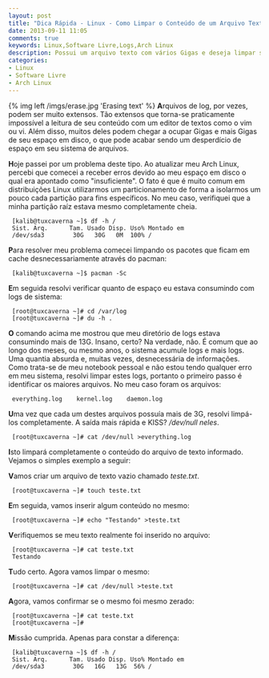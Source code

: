 ```yaml
---
layout: post
title: "Dica Rápida - Linux - Como Limpar o Conteúdo de um Arquivo Texto Sem Abrir o Mesmo"
date: 2013-09-11 11:05
comments: true
keywords: Linux,Software Livre,Logs,Arch Linux
description: Possui um arquivo texto com vários Gigas e deseja limpar seu conteúdo sem abrir o mesmo? Saiba como...
categories:
- Linux
- Software Livre
- Arch Linux
---
```

{% img left /imgs/erase.jpg 'Erasing text' %}
**A**rquivos de log, por vezes, podem ser muito extensos. Tão extensos que torna-se praticamente impossível a leitura de seu conteúdo com um editor de textos como o vim ou vi. Além disso, muitos deles podem chegar a ocupar Gigas e mais Gigas de seu espaço em disco, o que pode acabar sendo um desperdício de espaço em seu sistema de arquivos.

**H**oje passei por um problema deste tipo. Ao atualizar meu Arch Linux, percebi que comecei a receber erros devido ao meu espaço em disco o qual era apontado como "insuficiente". O fato é que é muito comum em distribuições Linux utilizarmos um particionamento de forma a isolarmos um pouco cada partição para fins específicos. No meu caso, verifiquei que a minha partição raíz estava mesmo completamente cheia.

```
 [kalib@tuxcaverna ~]$ df -h /
 Sist. Arq.      Tam. Usado Disp. Uso% Montado em
 /dev/sda3        30G   30G   0M  100% /
```

**P**ara resolver meu problema comecei limpando os pacotes que ficam em cache desnecessariamente através do pacman:

```
 [kalib@tuxcaverna ~]$ pacman -Sc
```

**E**m seguida resolvi verificar quanto de espaço eu estava consumindo com logs de sistema:

```
 [root@tuxcaverna ~]# cd /var/log
 [root@tuxcaverna ~]# du -h .
```

**O** comando acima me mostrou que meu diretório de logs estava consumindo mais de 13G. Insano, certo? Na verdade, não. É comum que ao longo dos meses, ou mesmo anos, o sistema acumule logs e mais logs. Uma quantia absurda e, muitas vezes, desnecessária de informações. Como trata-se de meu notebook pessoal e não estou tendo qualquer erro em meu sistema, resolvi limpar estes logs, portanto o primeiro passo é identificar os maiores arquivos. No meu caso foram os arquivos:

```
 everything.log    kernel.log    daemon.log
```

**U**ma vez que cada um destes arquivos possuía mais de 3G, resolvi limpá-los completamente. A saída mais rápida e KISS? */dev/null neles*.

```
 [root@tuxcaverna ~]# cat /dev/null >everything.log
```

**I**sto limpará completamente o conteúdo do arquivo de texto informado. Vejamos o simples exemplo a seguir:

**V**amos criar um arquivo de texto vazio chamado *teste.txt*.

```
 [root@tuxcaverna ~]# touch teste.txt
```

**E**m seguida, vamos inserir algum conteúdo no mesmo:

```
 [root@tuxcaverna ~]# echo "Testando" >teste.txt
```

**V**erifiquemos se meu texto realmente foi inserido no arquivo:

```
 [root@tuxcaverna ~]# cat teste.txt
 Testando
```

**T**udo certo. Agora vamos limpar o mesmo:

```
 [root@tuxcaverna ~]# cat /dev/null >teste.txt
```

**A**gora, vamos confirmar se o mesmo foi mesmo zerado:

```
 [root@tuxcaverna ~]# cat teste.txt
 [root@tuxcaverna ~]#
```

**M**issão cumprida. Apenas para constar a diferença:

```
 [kalib@tuxcaverna ~]$ df -h /
 Sist. Arq.      Tam. Usado Disp. Uso% Montado em
 /dev/sda3        30G   16G   13G  56% /
```